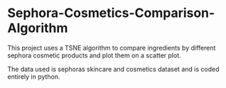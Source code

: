 # Sephora-Cosmetics-Comparison-Algorithm

This project uses a TSNE algorithm to compare ingredients by different sephora cosmetic products and plot them on a scatter plot.

The data used is sephoras skincare and cosmetics dataset and is coded entirely in python.


